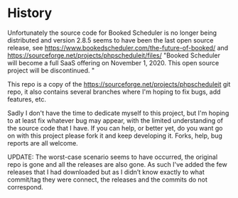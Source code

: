 # History

Unfortunately the source code for Booked Scheduler is no longer being distributed and version 2.8.5 seems to have been the last open source release, see <https://www.bookedscheduler.com/the-future-of-booked/> and <https://sourceforge.net/projects/phpscheduleit/files/> "Booked Scheduler will become a full SaaS offering on November 1, 2020. This open source project will be discontinued. "

This repo is a copy of the <https://sourceforge.net/projects/phpscheduleit> git repo, it also contains several branches where I'm hoping to fix bugs, add features, etc.

Sadly I don't have the time to dedicate myself to this project, but I'm hoping to at least fix whatever bug may appear, with the limited understanding of the source code that I have. If you can help, or better yet, do you want go on with this project please fork it and keep developing it. Forks, help, bug reports are all welcome.

UPDATE: The worst-case scenario seems to have occurred, the original repo is gone and all the releases are also gone. As such I've added the few releases that I had downloaded but as I didn’t know exactly to what commit/tag they were connect, the releases and the commits do not correspond.
